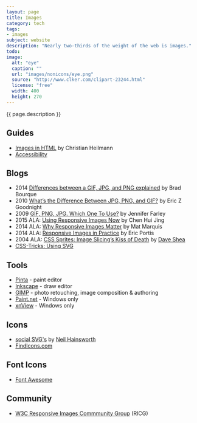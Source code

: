 ```yaml
---
layout: page
title: Images
category: tech
tags:
- images
subject: website
description: "Nearly two-thirds of the weight of the web is images."
todo:
image:
  alt: "eye"
  caption: ""
  url: "images/nonicons/eye.png"
  source: "http://www.clker.com/clipart-23244.html"
  license: "free"
  width: 400
  height: 270
---
```


{{ page.description }}

Guides
-----
* [Images in HTML](https://www.w3.org/wiki/Images_in_HTML) by Christian Heilmann
* [Accessibility](https://www.w3.org/WAI/tutorials/images/)

Blogs
----
* 2014 [Differences between a GIF, JPG, and PNG explained](http://www.digitaltrends.com/computing/whats-the-difference-between-a-gif-a-jpg-and-a-png-file/) by Brad Bourque
* 2010 [What’s the Difference Between JPG, PNG, and GIF?](http://www.howtogeek.com/howto/30941/whats-the-difference-between-jpg-png-and-gif/) by Eric Z Goodnight
* 2009 [GIF, PNG, JPG. Which One To Use?](https://www.sitepoint.com/gif-png-jpg-which-one-to-use/) by Jennifer Farley
* 2015 ALA: [Using Responsive Images Now](http://alistapart.com/article/using-responsive-images-now) by Chen Hui Jing
* 2014 ALA: [Why Responsive Images Matter](http://alistapart.com/blog/post/why-responsive-images-matter) by Mat Marquis
* 2014 ALA: [Responsive Images in Practice](http://alistapart.com/article/responsive-images-in-practice) by Eric Portis
* 2004 ALA: [CSS Sprites: Image Slicing’s Kiss of Death](http://alistapart.com/article/sprites) by [Dave Shea](http://www.brightcreative.com/)
* [CSS-Tricks: Using SVG](https://css-tricks.com/using-svg/)

Tools
-----
* [Pinta](https://pinta-project.com/pintaproject/pinta/) - paint editor
* [Inkscape](https://inkscape.org/) - draw editor
* [GIMP](https://www.gimp.org/) - photo retouching, image composition & authoring
* [Paint.net](http://www.getpaint.net/index.html) - Windows only
* [xnView](http://www.xnview.com/) - Windows only

Icons
-----
* [social SVG's](https://github.com/neilorangepeel/Free-Social-Icons) by [Neil Hainsworth](https://mobile.twitter.com/_neilorangepeel)
* [FindIcons.com](http://findicons.com)

Font Icons
-----
* [Font Awesome](http://fontawesome.io/examples/)

Community
-----
* [W3C Responsive Images Commmunity Group](https://responsiveimages.org/) (RICG)
